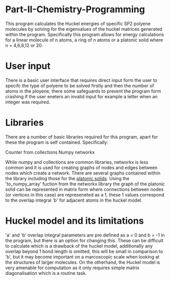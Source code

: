 # Part-II-Chemistry-Programming
This program calculates the Huckel energies of specific SP2 polyene molecules by solving for the eigenvalues of the huckel matrices generated within the program.
Specifically this program allows for energy calculations for a linear molecule of n atoms, a ring of n atoms or a platonic solid where n = 4,6,8,12 or 20.

# User input
There is a basic user interface that requires direct input form the user to specifc the type of polyene to be solved firstly and then the number of atoms in the ployene, there some safeguards to prevent the program form crashing if the user eneters an invalid input for example a letter when an integer was required.

# Libraries 
There are a number of basic libraries required for this program, apart for these the program is self contained. Specifically:

Counter from collections
Numpy
networkx

While numpy and collections are common libraries, networkx is less common and it is used for creating graphs of nodes and edges between nodes which create a network. There are several graphs contained within the library including those for the [platonic solids](https://networkx.org/documentation/stable/reference/generated/networkx.generators.small.icosahedral_graph.html). Using the 'to_numpy_array' fuction from the networkx library the graph of the platonic solid can be represented in matrix form where connections between nodes (or vertices in this case) are represeneted as a 1, these 1 values correspond to the overlap integral 'b' for adjacent atoms in the huckel model.

# Huckel model and its limitations

'a' and 'b' overlap integral parameters are pre defined as a = 0 and b = -1 in the program, but there is an option for changing this. These can be difficult to calculate which is a drawback of the huckel model, additionally any overlap beyond 1 bond length is omitted, this will be small in comparison to 'b', but it may become important on a marcoscopic scale when looking at the structures of larger molecules. On the otherhand, the Huckel model is very amenable for computation as it only requires simple matrix diagonalisation which is a routine task.
